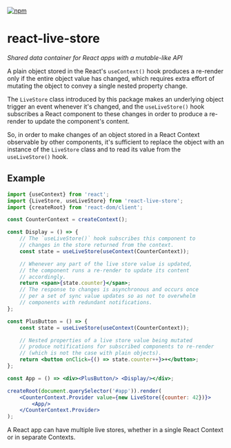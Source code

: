 [![npm](https://img.shields.io/npm/v/react-live-store?labelColor=royalblue&color=royalblue&style=flat-square)](https://www.npmjs.com/package/react-live-store)

# react-live-store

*Shared data container for React apps with a mutable-like API*

A plain object stored in the React's `useContext()` hook produces a re-render only if the entire object value has changed, which requires extra effort of mutating the object to convey a single nested property change.

The `LiveStore` class introduced by this package makes an underlying object trigger an event whenever it's changed, and the `useLiveStore()` hook subscribes a React component to these changes in order to produce a re-render to update the component's content.

So, in order to make changes of an object stored in a React Context observable by other components, it's sufficient to replace the object with an instance of the `LiveStore` class and to read its value from the `useLiveStore()` hook.

## Example

```jsx
import {useContext} from 'react';
import {LiveStore, useLiveStore} from 'react-live-store';
import {createRoot} from 'react-dom/client';

const CounterContext = createContext();

const Display = () => {
    // The `useLiveStore()` hook subscribes this component to
    // changes in the store returned from the context.
    const state = useLiveStore(useContext(CounterContext));

    // Whenever any part of the live store value is updated,
    // the component runs a re-render to update its content
    // accordingly.
    return <span>{state.counter}</span>;
    // The response to changes is asynchronous and occurs once
    // per a set of sync value updates so as not to overwhelm
    // components with redundant notifications.
};

const PlusButton = () => {
    const state = useLiveStore(useContext(CounterContext));

    // Nested properties of a live store value being mutated
    // produce notifications for subscribed components to re-render
    // (which is not the case with plain objects).
    return <button onClick={() => state.counter++}>+</button>;
};

const App = () => <div><PlusButton/> <Display/></div>;

createRoot(document.querySelector('#app')).render(
    <CounterContext.Provider value={new LiveStore({counter: 42})}>
        <App/>
    </CounterContext.Provider>
);
```

A React app can have multiple live stores, whether in a single React Context or in separate Contexts.
